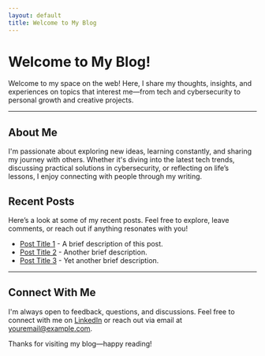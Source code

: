 ```yaml
---
layout: default
title: Welcome to My Blog
---
```


# Welcome to My Blog!

Welcome to my space on the web! Here, I share my thoughts, insights, and experiences on topics that interest me—from tech and cybersecurity to personal growth and creative projects.

---

## About Me

I'm passionate about exploring new ideas, learning constantly, and sharing my journey with others. Whether it's diving into the latest tech trends, discussing practical solutions in cybersecurity, or reflecting on life’s lessons, I enjoy connecting with people through my writing.

## Recent Posts

Here’s a look at some of my recent posts. Feel free to explore, leave comments, or reach out if anything resonates with you!

- [Post Title 1](./_posts/2024-11-08-post-title-1.md) - A brief description of this post.
- [Post Title 2](./_posts/2024-10-20-post-title-2.md) - Another brief description.
- [Post Title 3](./_posts/2024-09-15-post-title-3.md) - Yet another brief description.

---

## Connect With Me

I'm always open to feedback, questions, and discussions. Feel free to connect with me on [LinkedIn](https://www.linkedin.com/in/your-profile) or reach out via email at [youremail@example.com](mailto:youremail@example.com).

Thanks for visiting my blog—happy reading!